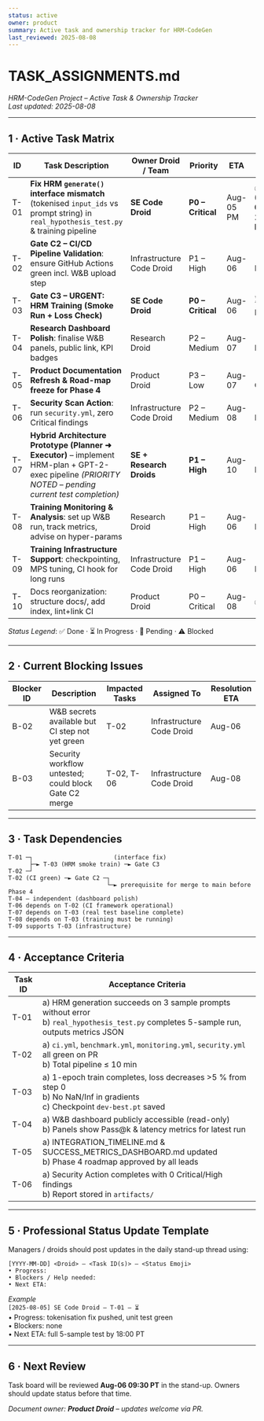 ```yaml
---
status: active
owner: product
summary: Active task and ownership tracker for HRM-CodeGen
last_reviewed: 2025-08-08
---
```


# TASK_ASSIGNMENTS.md
_HRM-CodeGen Project – Active Task & Ownership Tracker_  
_Last updated: 2025-08-08_

---

## 1 · Active Task Matrix

| ID | Task Description | Owner Droid / Team | Priority | ETA | Status |
|----|------------------|--------------------|----------|-----|--------|
| T-01 | **Fix HRM `generate()` interface mismatch** (tokenised `input_ids` vs prompt string) in `real_hypothesis_test.py` & training pipeline | **SE Code Droid** | **P0 – Critical** | Aug-05 PM | ✅ **Done (2025-08-05 18:20 PT)** |
| T-02 | **Gate C2 – CI/CD Pipeline Validation**: ensure GitHub Actions green incl. W&B upload step | Infrastructure Code Droid | P1 – High | Aug-06 | 🔄 Pending |
| T-03 | **Gate C3 – URGENT: HRM Training (Smoke Run + Loss Check)** | **SE Code Droid** | **P0 – Critical** | Aug-06 | ⏳ In Progress |
| T-04 | **Research Dashboard Polish**: finalise W&B panels, public link, KPI badges | Research Droid | P2 – Medium | Aug-07 | 🔄 Pending |
| T-05 | **Product Documentation Refresh & Road-map freeze for Phase 4** | Product Droid | P3 – Low | Aug-07 | 🔄 Ongoing |
| T-06 | **Security Scan Action**: run `security.yml`, zero Critical findings | Infrastructure Code Droid | P2 – Medium | Aug-08 | 🔄 Pending |
| T-07 | **Hybrid Architecture Prototype (Planner ➜ Executor)** – implement HRM-plan + GPT-2-exec pipeline *(PRIORITY NOTED – pending current test completion)* | **SE + Research Droids** | **P1 – High** | Aug-10 | 🔄 Pending |
| T-08 | **Training Monitoring & Analysis**: set up W&B run, track metrics, advise on hyper-params | Research Droid | P1 – High | Aug-06 | 🔄 Pending |
| T-09 | **Training Infrastructure Support**: checkpointing, MPS tuning, CI hook for long runs | Infrastructure Code Droid | P1 – High | Aug-06 | 🔄 Pending |
| T-10 | Docs reorganization: structure docs/, add index, lint+link CI | Product Droid | P0 – Critical | Aug-08 | ✅ Done |

_Status Legend_: ✅ Done · ⏳ In Progress · 🔄 Pending · ⚠ Blocked

---

## 2 · Current Blocking Issues

| Blocker ID | Description | Impacted Tasks | Assigned To | Resolution ETA |
|------------|-------------|----------------|-------------|----------------|
| B-02 | W&B secrets available but CI step not yet green | T-02 | Infrastructure Code Droid | Aug-06 |
| B-03 | Security workflow untested; could block Gate C2 merge | T-02, T-06 | Infrastructure Code Droid | Aug-08 |

---

## 3 · Task Dependencies

```
T-01 ─┐                       (interface fix)
      ├─► T-03 (HRM smoke train) ─► Gate C3
T-02 ─┘
T-02 (CI green) ─► Gate C2 ─┐
                            └─► prerequisite for merge to main before Phase 4
T-04 – independent (dashboard polish)
T-06 depends on T-02 (CI framework operational)
T-07 depends on T-03 (real test baseline complete)
T-08 depends on T-03 (training must be running)
T-09 supports T-03 (infrastructure)
```

---

## 4 · Acceptance Criteria

| Task ID | Acceptance Criteria |
|---------|---------------------|
| T-01 | a) HRM generation succeeds on 3 sample prompts without error<br>b) `real_hypothesis_test.py` completes 5-sample run, outputs metrics JSON |
| T-02 | a) `ci.yml`, `benchmark.yml`, `monitoring.yml`, `security.yml` all green on PR<br>b) Total pipeline ≤ 10 min |
| T-03 | a) 1-epoch train completes, loss decreases >5 % from step 0<br>b) No NaN/Inf in gradients<br>c) Checkpoint `dev-best.pt` saved |
| T-04 | a) W&B dashboard publicly accessible (read-only)<br>b) Panels show Pass@k & latency metrics for latest run |
| T-05 | a) INTEGRATION_TIMELINE.md & SUCCESS_METRICS_DASHBOARD.md updated<br>b) Phase 4 roadmap approved by all leads |
| T-06 | a) Security Action completes with 0 Critical/High findings<br>b) Report stored in `artifacts/` |

---

## 5 · Professional Status Update Template

Managers / droids should post updates in the daily stand-up thread using:

```
[YYYY-MM-DD] <Droid> – <Task ID(s)> – <Status Emoji>
• Progress:
• Blockers / Help needed:
• Next ETA:
```

_Example_  
`[2025-08-05] SE Code Droid – T-01 – ⏳`  
• Progress: tokenisation fix pushed, unit test green  
• Blockers: none  
• Next ETA: full 5-sample test by 18:00 PT

---

## 6 · Next Review

Task board will be reviewed **Aug-06 09:30 PT** in the stand-up. Owners should update status before that time.

_Document owner: **Product Droid** – updates welcome via PR._  
